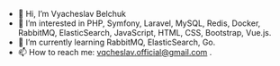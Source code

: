 - 👋 Hi, I’m Vyacheslav Belchuk
- 👀 I’m interested in PHP, Symfony, Laravel, MySQL, Redis, Docker, RabbitMQ, ElasticSearch, JavaScript, HTML, CSS, Bootstrap, Vue.js. 
- 🌱 I’m currently learning RabbitMQ, ElasticSearch, Go.
- 📫 How to reach me: vqcheslav.official@gmail.com .
